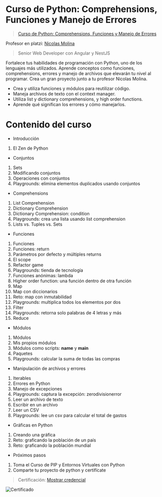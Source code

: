 # Curso de Python: Comprehensions, Funciones y Manejo de Errores

> <a href="https://platzi.com/cursos/python-funciones/?school=_escuela_escuela-datos_">Curso de Python: Comprehensions, Funciones y Manejo de Errores</a>

Profesor en platzi: <a href="https://github.com/nicobytes">Nicolas Molina</a>

> Senior Web Developer con Angular y NestJS

Fortalece tus habilidades de programación con Python, uno de los lenguajes más utilizados. Aprende conceptos como funciones, comprehensions, errores y manejo de archivos que elevarán tu nivel al programar. Crea un gran proyecto junto a tu profesor Nicolas Molina.

- Crea y utiliza funciones y módulos para reutilizar código.
- Maneja archivos de texto con el context manager.
- Utiliza list y dictionary comprehensions, y high order functions.
- Aprende qué significan los errores y cómo manejarlos.

# Contenido del curso

- Introducción

1. El Zen de Python

- Conjuntos

1. Sets
2. Modificando conjuntos
3. Operaciones con conjuntos
4. Playgrounds: elimina elementos duplicados usando conjuntos

- Comprehensions

1. List Comprehension
2. Dictionary Comprehension
3. Dictionary Comprehension: condition
4. Playgrounds: crea una lista usando list comprehension
5. Lists vs. Tuples vs. Sets

- Funciones

1. Funciones
2. Funciones: return
3. Parámetros por defecto y múltiples returns
4. El scope
5. Refactor game
6. Playgrounds: tienda de tecnología
7. Funciones anónimas: lambda
8. Higher order function: una función dentro de otra función
9. Map
10. Map con diccionarios
11. Reto: map con inmutabilidad
12. Playgrounds: multiplica todos los elementos por dos
13. Filter
14. Playgrounds: retorna solo palabras de 4 letras y más
15. Reduce

- Módulos

1. Módulos
2. Mis propios módulos
3. Módulos como scripts: **name** y **main**
4. Paquetes
5. Playgrounds: calcular la suma de todas las compras

- Manipulación de archivos y errores

1. Iterables
2. Errores en Python
3. Manejo de excepciones
4. Playgrounds: captura la excepción: zerodivisionerror
5. Leer un archivo de texto
6. Escribir en un archivo
7. Leer un CSV
8. Playgrounds: lee un csv para calcular el total de gastos

- Gráficas en Python

1. Creando una gráfica
2. Reto: graficando la población de un país
3. Reto: graficando la población mundial

- Próximos pasos

1. Toma el Curso de PIP y Entornos Virtuales con Python
2. Comparte tu proyecto de python y certifícate

> <span>Certificación: <a href="...">Mostrar credencial</a></span>

![Certificado](img/...)
